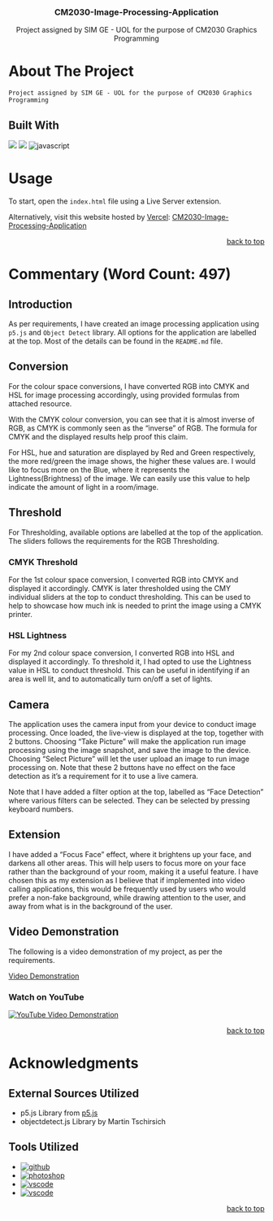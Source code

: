 <div id="top" align="center">
  <h3 align="center">CM2030-Image-Processing-Application</h3>

  <p align="center">
    Project assigned by SIM GE - UOL for the purpose of CM2030 Graphics Programming 
  </p>
</div>

# About The Project
    Project assigned by SIM GE - UOL for the purpose of CM2030 Graphics Programming 

## Built With
<a href="https://p5js.org/"><img src="https://img.shields.io/badge/p5.js-e61e5b?style=for-the-badge&logo=p5.js&logoColor=f7f7f7"></a>
<a href=""><img src="https://img.shields.io/badge/object detect-72e896?style=for-the-badge&logo=objectdetect&logoColor=49525f"></a>
![javascript](https://img.shields.io/badge/JavaScript-F7DF1E?style=for-the-badge&logo=javascript&logoColor=000000)


# Usage
To start, open the `index.html` file using a Live Server extension.

Alternatively, visit this website hosted by [Vercel](https://vercel.com/): [CM2030-Image-Processing-Application](https://cm-2030-image-processing-application.vercel.app/)

<p align="right"><a href="#top">back to top</a></p>

# Commentary (Word Count: 497)
## Introduction

As per requirements, I have created an image processing application using `p5.js` and `Object Detect`  library. All options for the application are labelled at the top. Most of the details can be found in the `README.md` file. 

## Conversion

For the colour space conversions, I have converted RGB into CMYK and HSL for image processing accordingly, using provided formulas from attached resource. 

With the CMYK colour conversion, you can see that it is almost inverse of RGB, as CMYK is commonly seen as the “inverse” of RGB. The formula for CMYK and the displayed results help proof this claim. 

For HSL, hue and saturation are displayed by Red and Green respectively, the more red/green the image shows, the higher these values are. I would like to focus more on the Blue, where it represents the Lightness(Brightness) of the image. We can easily use this value to help indicate the amount of light in a room/image. 

## Threshold

For Thresholding, available options are labelled at the top of the application. The sliders follows the requirements for the RGB Thresholding. 

### CMYK Threshold

For the 1st colour space conversion, I converted RGB into CMYK and displayed it accordingly. CMYK is later thresholded using the CMY individual sliders at the top to conduct thresholding. This can be used to help to showcase how much ink is needed to print the image using a CMYK printer. 

### HSL Lightness

For my 2nd colour space conversion, I converted RGB into HSL and displayed it accordingly. To threshold it, I had opted to use the Lightness value in HSL to conduct threshold. This can be useful in identifying if an area is well lit, and to automatically turn on/off a set of lights. 

## Camera

The application uses the camera input from your device to conduct image processing. Once loaded, the live-view is displayed at the top, together with 2 buttons. Choosing “Take Picture” will make the application run image processing using the image snapshot, and save the image to the device. Choosing “Select Picture” will let the user upload an image to run image processing on. Note that these 2 buttons have no effect on the face detection as it’s a requirement for it to use a live camera.

Note that I have added a filter option at the top, labelled as “Face Detection” where various filters can be selected. They can be selected by pressing keyboard numbers. 

## Extension

I have added a “Focus Face” effect, where it brightens up your face, and darkens all other areas. This will help users to focus more on your face rather than the background of your room, making it a useful feature. I have chosen this as my extension as I believe that if implemented into video calling applications, this would be frequently used by users who would prefer a non-fake background, while drawing attention to the user, and away from what is in the background of the user.

## Video Demonstration
The following is a video demonstration of my project, as per the requirements.

[Video Demonstration](https://www.youtube.com/watch?v=GblH2vchwk0)

### Watch on YouTube
[![YouTube Video Demonstration](http://img.youtube.com/vi/lqPHz3PXyGs/0.jpg)](https://www.youtube.com/watch?v=GblH2vchwk0 "CM2030 Snooker")

<p align="right"><a href="#top">back to top</a></p>

# Acknowledgments
## External Sources Utilized
- p5.js Library from [p5.js](https://p5js.org/)
- objectdetect.js Library by Martin Tschirsich

## Tools Utilized
- <a href="https://github.com/"><img src="https://img.shields.io/badge/GitHub-black?style=for-the-badge&logo=github&logoColor=white" alt="github"></a>
- <a href="https://www.adobe.com/sg/products/photoshop.html"><img src="https://img.shields.io/badge/Photoshop-001d34?style=for-the-badge&logo=photoshop&logoColor=2fa3f7" alt="photoshop"></a>
- <a href="https://code.visualstudio.com/"><img src="https://img.shields.io/badge/Visual Studio Code-218bd3?style=for-the-badge&logo=visualstudio&logoColor=white" alt="vscode"></a>
- <a href="https://marketplace.visualstudio.com/items?itemName=ritwickdey.LiveServer"><img src="https://img.shields.io/badge/Live Server-41205f?style=for-the-badge&logo=liveserver&logoColor=white" alt="vscode"></a>

<p align="right"><a href="#top">back to top</a></p>
